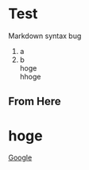 # Test
Markdown syntax bug
1. a
2. b\
hoge<br>
hhoge<br>
## From Here
# hoge
[Google](https://google.com)

